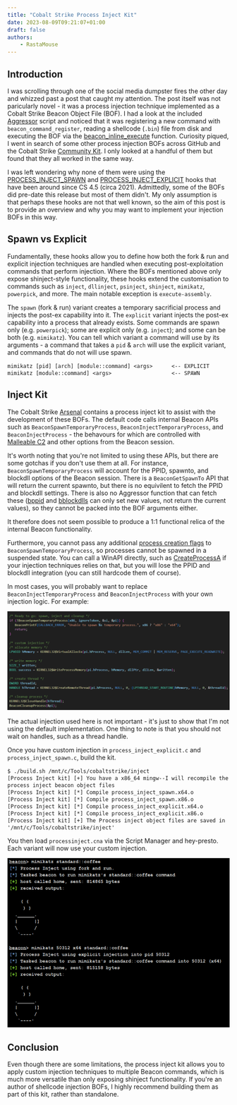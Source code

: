 ```yaml
---
title: "Cobalt Strike Process Inject Kit"
date: 2023-08-09T09:21:07+01:00
draft: false
authors:
    - RastaMouse
---
```


## Introduction

I was scrolling through one of the social media dumpster fires the other day and whizzed past a post that caught my attention.  The post itself was not paricularly novel - it was a process injection technique implemented as a Cobalt Strike Beacon Object File (BOF).  I had a look at the included [Aggressor](https://hstechdocs.helpsystems.com/manuals/cobaltstrike/current/userguide/content/topics/agressor_script.htm) script and noticed that it was registering a new command with `beacon_command_register`, reading a shellcode (`.bin`) file from disk and executing the BOF via the [beacon_inline_execute](https://hstechdocs.helpsystems.com/manuals/cobaltstrike/current/userguide/content/topics_aggressor-scripts/as-resources_functions.htm?Highlight=inline_execute#beacon_inline_execute) function.  Curiosity piqued, I went in search of some other process injection BOFs across GitHub and the Cobalt Strike [Community Kit](https://cobalt-strike.github.io/community_kit/).  I only looked at a handful of them but found that they all worked in the same way.

I was left wondering why none of them were using the [PROCESS_INJECT_SPAWN](https://hstechdocs.helpsystems.com/manuals/cobaltstrike/current/userguide/content/topics_aggressor-scripts/as-resources_hooks.htm?Highlight=PROCESS_INJECT_SPAWN#PROCESS_INJECT_SPAWN) and [PROCESS_INJECT_EXPLICIT](https://hstechdocs.helpsystems.com/manuals/cobaltstrike/current/userguide/content/topics_aggressor-scripts/as-resources_hooks.htm?Highlight=PROCESS_INJECT_SPAWN#PROCESS_INJECT_EXPLICIT) hooks that have been around since CS 4.5 (circa 2021).  Admittedly, some of the BOFs did pre-date this release but most of them didn't.  My only assumption is that perhaps these hooks are not that well known, so the aim of this post is to provide an overview and why you may want to implement your injection BOFs in this way.

## Spawn vs Explicit

Fundamentally, these hooks allow you to define how both the fork & run and explicit injection techniques are handled when executing post-exploitation commands that perform injection.  Where the BOFs mentioned above only expose shinject-style functionality, these hooks extend the customisation to commands such as `inject`, `dllinject`, `psinject`, `shinject`, `mimikatz`, `powerpick`, and more.  The main notable exception is `execute-assembly`.

The `spawn` (fork & run) variant creates a temporary sacrificial process and injects the post-ex capability into it.  The `explicit` variant injects the post-ex capability into a process that already exists.  Some commands are spawn only (e.g. `powerpick`); some are explicit only (e.g. `inject`); and some can be both (e.g. `mimikatz`).  You can tell which variant a command will use by its arguments - a command that takes a `pid` & `arch` will use the explicit variant, and commands that do not will use spawn.

```text
mimikatz [pid] [arch] [module::command] <args>      <-- EXPLICIT
mimikatz [module::command] <args>                   <-- SPAWN
```

## Inject Kit

The Cobalt Strike [Arsenal](https://download.cobaltstrike.com/scripts) contains a process inject kit to assist with the development of these BOFs.  The default code calls internal Beacon APIs such as `BeaconSpawnTemporaryProcess`, `BeaconInjectTemporaryProcess`, and `BeaconInjectProcess` - the behavours for which are controlled with [Malleable C2](https://hstechdocs.helpsystems.com/manuals/cobaltstrike/current/userguide/content/topics/malleable-c2-extend_process-injection.htm) and other options from the Beacon session.

It's worth noting that you're not limited to using these APIs, but there are some gotchas if you don't use them at all.  For instance, `BeaconSpawnTemporaryProcess` will account for the PPID, spawnto, and blockdll options of the Beacon session.  There is a `BeaconGetSpawnTo` API that will return the current spawnto, but there is no equivilent to fetch the PPID and blockdll settings.  There is also no Aggressor function that can fetch these ([bppid](https://hstechdocs.helpsystems.com/manuals/cobaltstrike/current/userguide/content/topics_aggressor-scripts/as-resources_functions.htm?Highlight=barch#bppid) and [bblockdlls](https://hstechdocs.helpsystems.com/manuals/cobaltstrike/current/userguide/content/topics_aggressor-scripts/as-resources_functions.htm?Highlight=barch#bblockdlls) can only set new values, not return the current values), so they cannot be packed into the BOF arguments either.

It therefore does not seem possible to produce a 1:1 functional relica of the internal Beacon functionality.

Furthermore, you cannot pass any additional [process creation flags](https://learn.microsoft.com/en-us/windows/win32/procthread/process-creation-flags) to `BeaconSpawnTemporaryProcess`, so processes cannot be spawned in a suspended state.  You can call a WinAPI directly, such as [CreateProcessA](https://learn.microsoft.com/en-us/windows/win32/api/processthreadsapi/nf-processthreadsapi-createprocessa) if your injection techniques relies on that, but you will lose the PPID and blockdll integration (you can still hardcode them of course).

In most cases, you will probably want to replace `BeaconInjectTemporaryProcess` and `BeaconInjectProcess` with your own injection logic.  For example:

![](/images/inject-kit/custom-injection.png "Custom Injection Logic")

The actual injection used here is not important - it's just to show that I'm not using the default implementation.  One thing to note is that you should not wait on handles, such as a thread handle.

Once you have custom injection in `process_inject_explicit.c` and `process_inject_spawn.c`, build the kit.

```text
$ ./build.sh /mnt/c/Tools/cobaltstrike/inject
[Process Inject kit] [+] You have a x86_64 mingw--I will recompile the process inject beacon object files
[Process Inject kit] [*] Compile process_inject_spawn.x64.o
[Process Inject kit] [*] Compile process_inject_spawn.x86.o
[Process Inject kit] [*] Compile process_inject_explicit.x64.o
[Process Inject kit] [*] Compile process_inject_explicit.x86.o
[Process Inject kit] [+] The Process inject object files are saved in '/mnt/c/Tools/cobaltstrike/inject'
```

You then load `processinject.cna` via the Script Manager and hey-presto.  Each variant will now use your custom injection.

![](/images/inject-kit/coffee.png "Mimikatz spawn & explict")

## Conclusion

Even though there are some limitations, the process inject kit allows you to apply custom injection techniques to multiple Beacon commands, which is much more versatile than only exposing shinject functionality.  If you're an author of shellcode injection BOFs, I highly recommend building them as part of this kit, rather than standalone.
